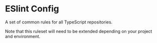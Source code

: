 # ESlint Config
A set of common rules for all TypeScript repositories.

Note that this ruleset will need to be extended depending on your project and environment.